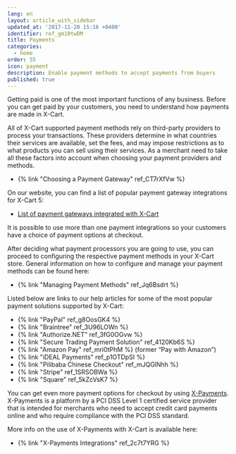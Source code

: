 ```yaml
---
lang: en
layout: article_with_sidebar
updated_at: '2017-11-20 15:16 +0400'
identifier: ref_gm10twDM
title: Payments
categories:
  - home
order: 55
icon: payment
description: Enable payment methods to accept payments from buyers
published: true
---
```

Getting paid is one of the most important functions of any business. Before you can get paid by your customers, you need to understand how payments are made in X-Cart. 

All of X-Cart supported payment methods rely on third-party providers to process your transactions. These providers determine in what countries their services are available, set the fees, and may impose restrictions as to what products you can sell using their services. As a merchant need to take all these factors into account when choosing your payment providers and methods. 

*   {% link "Choosing a Payment Gateway" ref_CT7rXfVw %}

On our website, you can find a list of popular payment gateway integrations for X-Cart 5:

* [List of payment gateways integrated with X-Cart](https://www.x-cart.com/ecommerce-solutions.html#section_payment)

It is possible to use more than one payment integrations so your customers have a choice of payment options at checkout. 

After deciding what payment processors you are going to use, you can proceed to configuring the respective payment methods in your X-Cart store. General information on how to configure and manage your payment methods can be found here:

*   {% link "Managing Payment Methods" ref_Jq6Bsdrt %}

Listed below are links to our help articles for some of the most popular payment solutions supported by X-Cart:

*   {% link "PayPal" ref_g8OosGK4 %}
*   {% link "Braintree" ref_3U96LOWn %}
*   {% link "Authorize.NET" ref_3fG0OGvw %}
*   {% link "Secure Trading Payment Solution" ref_4120Kb6S %}
*   {% link "Amazon Pay" ref_mri0tPhM %} (former “Pay with Amazon”) 
*   {% link "iDEAL Payments" ref_p1OTDpSI %}
*   {% link "Pilibaba Chinese Checkout" ref_mJQGlNhh %}
*   {% link "Stripe" ref_1SRSOBWa %}
*   {% link "Square" ref_5kZcVsK7 %}

You can get even more payment options for checkout by using [X-Payments](https://www.x-payments.com/). X-Payments is a platform by a PCI DSS Level 1 certified service provider that is intended for merchants who need to accept credit card payments online and who require compliance with the PCI DSS standard. 

More info on the use of X-Payments with X-Cart is available here:

*   {% link "X-Payments Integrations" ref_2c7t7YRG %}
